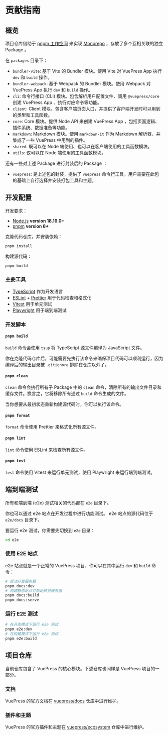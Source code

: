 # 贡献指南

## 概览

项目仓库借助于 [pnpm 工作空间](https://pnpm.io/zh/workspaces) 来实现 [Monorepo](https://en.wikipedia.org/wiki/Monorepo) ，存放了多个互相关联的独立 Package 。

在 `packages` 目录下：

- `bundler-vite`: 基于 Vite 的 Bundler 模块。使用 Vite 对 VuePress App 执行 `dev` 和 `build` 操作。
- `bundler-webpack`: 基于 Webpack 的 Bundler 模块。使用 Webpack 对 VuePress App 执行 `dev` 和 `build` 操作。
- `cli`: 命令行接口 (CLI) 模块。包含解析用户配置文件、调用 `@vuepress/core` 创建 VuePress App 、执行对应命令等功能。
- `client`: Client 模块。包含客户端页面入口，并提供了客户端开发时可以用到的类型和工具函数。
- `core`: Core 模块。提供 Node API 来创建 VuePress App ，包括页面逻辑、插件系统、数据准备等功能。
- `markdown`: Markdown 模块。使用 `markdown-it` 作为 Markdown 解析器，并集成了一些 VuePress 中用到的插件。
- `shared`: 既可以在 Node 端使用、也可以在客户端使用的工具函数模块。
- `utils`: 仅可以在 Node 端使用的工具函数模块。

还有一些对上述 Package 进行封装后的 Package ：

- `vuepress`: 是上述包的封装，提供了 `vuepress` 命令行工具。用户需要在此包的基础上自行选择并安装打包工具和主题。

## 开发配置

开发要求：

- [Node.js](http://nodejs.org) **version 18.16.0+**
- [pnpm](https://pnpm.io/zh/) **version 8+**

克隆代码仓库，并安装依赖：

```bash
pnpm install
```

构建源代码：

```bash
pnpm build
```

### 主要工具

- [TypeScript](https://www.typescriptlang.org/) 作为开发语言
- [ESLint](https://eslint.org/) + [Prettier](https://prettier.io/) 用于代码检查和格式化
- [Vitest](https://vitest.dev/) 用于单元测试
- [Playwright](https://playwright.dev/) 用于端到端测试

### 开发脚本

#### `pnpm build`

`build` 命令会使用 `tsup` 将 TypeScript 源文件编译为 JavaScript 文件。

你在克隆代码仓库后，可能需要先执行该命令来确保项目代码可以顺利运行，因为编译后的输出目录被 `.gitignore` 排除在仓库以外了。

#### `pnpm clean`

`clean` 命令会执行所有子 Package 中的 `clean` 命令，清除所有的输出文件目录和缓存文件。换言之，它将移除所有通过 `build` 命令生成的文件。

当你想要从最初状态重新构建源代码时，你可以执行该命令。

#### `pnpm format`

`format` 命令使用 Prettier 来格式化所有源文件。

#### `pnpm lint`

`lint` 命令使用 ESLint 来检查所有源文件。

#### `pnpm test`

`test` 命令使用 Vitest 来运行单元测试，使用 Playwright 来运行端到端测试。

## 端到端测试

所有和端到端 (e2e) 测试相关的代码都在 `e2e` 目录下。

你也可以通过 e2e 站点在开发过程中进行功能测试。 e2e 站点的源代码位于 `e2e/docs` 目录下。

要运行 e2e 测试，你需要先切换到 `e2e` 目录：

```bash
cd e2e
```

### 使用 E2E 站点

e2e 站点就是一个正常的 VuePress 项目，你可以在其中运行 `dev` 和 `build` 命令：

```bash
# 启动开发服务器
pnpm docs:dev
# 构建静态站点并启动预览服务器
pnpm docs:build
pnpm docs:serve
```

### 运行 E2E 测试

```bash
# 在开发模式下运行 e2e 测试
pnpm e2e:dev
# 在构建模式下运行 e2e 测试
pnpm e2e:build
```

## 项目仓库

当前仓库包含了 VuePress 的核心模块。下述仓库也同样是 VuePress 项目的一部分。

### 文档

VuePress 的官方文档在 [vuepress/docs](https://github.com/vuepress/docs) 仓库中进行维护。

### 插件和主题

VuePress 的官方插件和主题在 [vuepress/ecosystem](https://github.com/vuepress/ecosystem) 仓库中进行维护。

